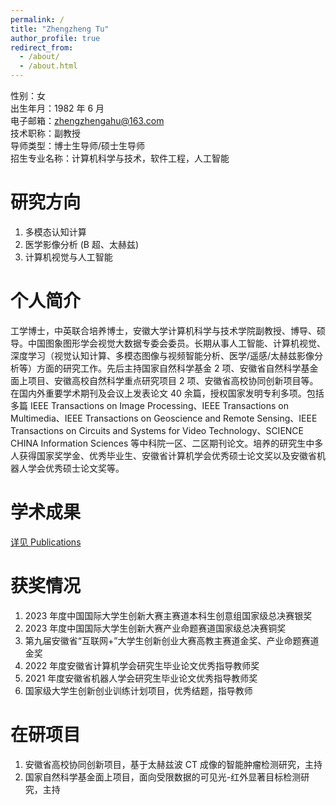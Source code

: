 ```yaml
---
permalink: /
title: "Zhengzheng Tu"
author_profile: true
redirect_from:
  - /about/
  - /about.html
---
```


性别：女<br>
出生年月：1982 年 6 月<br>
电子邮箱：zhengzhengahu@163.com<br>
技术职称：副教授<br>
导师类型：博士生导师/硕士生导师<br>
招生专业名称：计算机科学与技术，软件工程，人工智能<br>

# 研究方向

1. 多模态认知计算
2. 医学影像分析 (B 超、太赫兹)
3. 计算机视觉与人工智能

# 个人简介

<p>工学博士，中英联合培养博士，安徽大学计算机科学与技术学院副教授、博导、硕导。中国图象图形学会视觉大数据专委会委员。长期从事人工智能、计算机视觉、深度学习（视觉认知计算、多模态图像与视频智能分析、医学/遥感/太赫兹影像分析等）方面的研究工作。先后主持国家自然科学基金 2 项、安徽省自然科学基金面上项目、安徽高校自然科学重点研究项目 2 项、安徽省高校协同创新项目等。在国内外重要学术期刊及会议上发表论文 40 余篇，授权国家发明专利多项。包括多篇 IEEE Transactions on Image Processing、IEEE Transactions on Multimedia、IEEE Transactions on Geoscience and Remote Sensing、IEEE Transactions on Circuits and Systems for Video Technology、SCIENCE CHINA Information Sciences 等中科院一区、二区期刊论文。培养的研究生中多人获得国家奖学金、优秀毕业生、安徽省计算机学会优秀硕士论文奖以及安徽省机器人学会优秀硕士论文奖等。</p>

# 学术成果

[详见 Publications](https://tzz-ahu.github.io/publications/)

# 获奖情况

1. 2023 年度中国国际大学生创新大赛主赛道本科生创意组国家级总决赛银奖
2. 2023 年度中国国际大学生创新大赛产业命题赛道国家级总决赛铜奖
3. 第九届安徽省“互联网+”大学生创新创业大赛高教主赛道金奖、产业命题赛道金奖
4. 2022 年度安徽省计算机学会研究生毕业论文优秀指导教师奖
5. 2021 年度安徽省机器人学会研究生毕业论文优秀指导教师奖
6. 国家级大学生创新创业训练计划项目，优秀结题，指导教师

# 在研项目

1. 安徽省高校协同创新项目，基于太赫兹波 CT 成像的智能肿瘤检测研究，主持
2. 国家自然科学基金面上项目，面向受限数据的可见光-红外显著目标检测研究，主持
